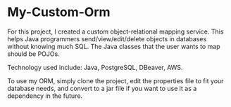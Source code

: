 # My-Custom-Orm

For this project, I created a custom object-relational mapping service. This helps Java programmers send/view/edit/delete objects in databases without knowing much SQL.
The Java classes that the user wants to map should be POJOs.

Technology used include: Java, PostgreSQL, DBeaver, AWS. 

To use my ORM, simply clone the project, edit the properties file to fit your database needs, and convert to a jar file if you want to use it as a dependency in the future.
